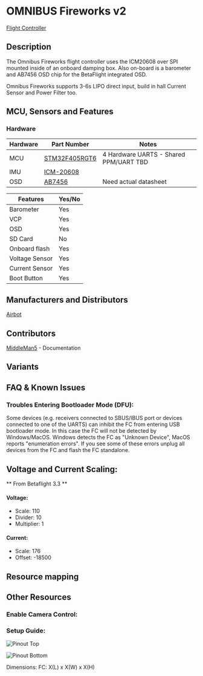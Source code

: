 # OMNIBUS Fireworks v2

[Flight Controller](https://image.ibb.co/gxmWGd/fireworksv2_1.jpg)

## Description

The Omnibus Fireworks flight controller uses the ICM20608
over SPI mounted inside of an onboard damping box.
Also on-board is a barometer and AB7456 OSD chip for the BetaFlight integrated OSD.

Omnibus Fireworks supports 3-6s LIPO direct input, build in hall Current Sensor and Power Filter too.

## MCU, Sensors and Features

### Hardware

| Hardware      | Part Number   | Notes|
|---------------|---------------|------|
| MCU  | [STM32F405RGT6](http://www.mouser.com/ds/2/389/DM00037051-492832.pdf)  | 4 Hardware UARTS - Shared PPM/UART TBD|
| IMU  | [ICM-20608](https://store.invensense.com/datasheets/invensense/ICM-20608-G-ProductSpec-V1.pdf)        | |
| OSD  | [AB7456](https://www.unmannedtechshop.co.uk/micro-osd-v2-3-ab7456/)     | Need actual datasheet |


| Features | Yes/No |
|----------|--------|
| Barometer | Yes |
| VCP | Yes |
| OSD | Yes |
| SD Card | No |
| Onboard flash | Yes |
| Voltage Sensor | Yes |
| Current Sensor | Yes|
| Boot Button | Yes| 



## Manufacturers and Distributors

[Airbot](https://store.myairbot.com/omnibusfireworksv2.html)


## Contributors

[MiddleMan5](https://github.com/MiddleMan5) - Documentation

## Variants





## FAQ & Known Issues

### Troubles Entering Bootloader Mode (DFU):
Some devices (e.g. receivers connected to SBUS/IBUS port or devices connected to one of the UARTS) can inhibit the FC from entering USB bootloader mode. In this case the FC will not be detected by Windows/MacOS. Windows detects the FC as "Unknown Device", MacOS reports "enumeration errors". If you see some of these errors unplug all devices from the FC and flash the FC standalone.

## Voltage and Current Scaling:  

** From Betaflight 3.3 **

#### Voltage:
* Scale:      110
* Divider:     10
* Multiplier:   1

#### Current:
* Scale:   176
* Offset: -18500

## Resource mapping

## Other Resources

### Enable Camera Control:

### Setup Guide:


![Pinout Top](https://image.ibb.co/j9uq9y/Fire_Works_Pinout2_51557_1528920698.jpg)


![Pinout Bottom](https://image.ibb.co/jTZwhJ/Fire_Works_Pinout1_70404_1528920698.jpg)

Dimensions:
FC: X(L) x X(W) x X(H)
